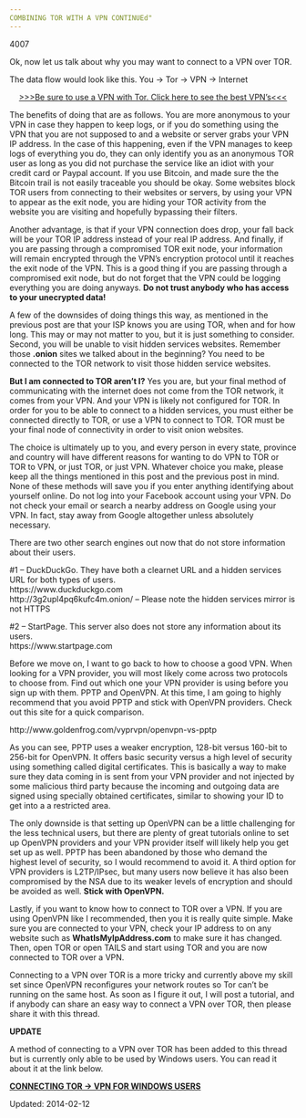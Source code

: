 ```yaml
---
COMBINING TOR WITH A VPN CONTINUEd"
---
```

4007



<p>Ok, now let us talk about why you may want to connect to a VPN over TOR.</p>
<p>The data flow would look like this. You -&gt; Tor -&gt; VPN -&gt; Internet</p>
<p style="text-align: center;"><a href="https://www.deepdotweb.com/vpn-comparison-chart/">&gt;&gt;&gt;Be sure to use a VPN with Tor. Click here to see the best VPN’s&lt;&lt;&lt;</a></p>
<p>The benefits of doing that are as follows. You are more anonymous to your VPN in case they happen to keep logs, or if you do something using the VPN that you are not supposed to and a website or server grabs your VPN IP address. In the case of this happening, even if the VPN manages to keep logs of everything you do, they can only identify you as an anonymous TOR user as long as you did not purchase the service like an idiot with your credit card or Paypal account. If you use Bitcoin, and made sure the the Bitcoin trail is not easily traceable you should be okay. Some websites block TOR users from connecting to their websites or servers, by using your VPN to appear as the exit node, you are hiding your TOR activity from the website you are visiting and hopefully bypassing their filters.</p>
<p>Another advantage, is that if your VPN connection does drop, your fall back will be your TOR IP address instead of your real IP address. And finally, if you are passing through a compromised TOR exit node, your information will remain encrypted through the VPN&#8217;s encryption protocol until it reaches the exit node of the VPN. This is a good thing if you are passing through a compromised exit node, but do not forget that the VPN could be logging everything you are doing anyways. <strong>Do not trust anybody who has access to your unecrypted data!</strong></p>
<p>A few of the downsides of doing things this way, as mentioned in the previous post are that your ISP knows you are using TOR, when and for how long. This may or may not matter to you, but it is just something to consider. Second, you will be unable to visit hidden services websites. Remember those <strong>.onion</strong> sites we talked about in the beginning? You need to be connected to the TOR network to visit those hidden service websites.</p>
<p><strong>But I am connected to TOR aren&#8217;t I?</strong> Yes you are, but your final method of communicating with the internet does not come from the TOR network, it comes from your VPN. And your VPN is likely not configured for TOR. In order for you to be able to connect to a hidden services, you must either be connected directly to TOR, or use a VPN to connect to TOR. TOR must be your final node of connectivity in order to visit onion websites.</p>
<p>The choice is ultimately up to you, and every person in every state, province and country will have different reasons for wanting to do VPN to TOR or TOR to VPN, or just TOR, or just VPN. Whatever choice you make, please keep all the things mentioned in this post and the previous post in mind. None of these methods will save you if you enter anything identifying about yourself online. Do not log into your Facebook account using your VPN. Do not check your email or search a nearby address on Google using your VPN. In fact, stay away from Google altogether unless absolutely necessary.</p>
<p>There are two other search engines out now that do not store information about their users.</p>
<p>#1 &#8211; DuckDuckGo. They have both a clearnet URL and a hidden services URL for both types of users.<br />
https://www.duckduckgo.com<br />
http://3g2upl4pq6kufc4m.onion/ &#8211; Please note the hidden services mirror is not HTTPS</p>
<p>#2 &#8211; StartPage. This server also does not store any information about its users.<br />
https://www.startpage.com</p>
<p>Before we move on, I want to go back to how to choose a good VPN. When looking for a VPN provider, you will most likely come across two protocols to choose from. Find out which one your VPN provider is using before you sign up with them. PPTP and OpenVPN. At this time, I am going to highly recommend that you avoid PPTP and stick with OpenVPN providers. Check out this site for a quick comparison.</p>
<p>http://www.goldenfrog.com/vyprvpn/openvpn-vs-pptp</p>
<p>As you can see, PPTP uses a weaker encryption, 128-bit versus 160-bit to 256-bit for OpenVPN. It offers basic security versus a high level of security using something called digital certificates. This is basically a way to make sure they data coming in is sent from your VPN provider and not injected by some malicious third party because the incoming and outgoing data are signed using specially obtained certificates, similar to showing your ID to get into a a restricted area.</p>
<p>The only downside is that setting up OpenVPN can be a little challenging for the less technical users, but there are plenty of great tutorials online to set up OpenVPN providers and your VPN provider itself will likely help you get set up as well. PPTP has been abandoned by those who demand the highest level of security, so I would recommend to avoid it. A third option for VPN providers is L2TP/IPsec, but many users now believe it has also been compromised by the NSA due to its weaker levels of encryption and should be avoided as well. <strong>Stick with OpenVPN.</strong></p>
<p>Lastly, if you want to know how to connect to TOR over a VPN. If you are using OpenVPN like I recommended, then you it is really quite simple. Make sure you are connected to your VPN, check your IP address to on any website such as <strong>WhatIsMyIpAddress.com</strong> to make sure it has changed. Then, open TOR or open TAILS and start using TOR and you are now connected to TOR over a VPN.</p>
<p>Connecting to a VPN over TOR is a more tricky and currently above my skill set since OpenVPN reconfigures your network routes so Tor can&#8217;t be running on the same host. As soon as I figure it out, I will post a tutorial, and if anybody can share an easy way to connect a VPN over TOR, then please share it with this thread.</p>
<p><strong>UPDATE</strong></p>
<p>A method of connecting to a VPN over TOR has been added to this thread but is currently only able to be used by Windows users. You can read it about it at the link below.</p>
<p><a href="http://www.deepdotweb.com/jolly-rogers-security-guide-for-beginners/connecting-tor-vpn-for-windows-users/"><strong>CONNECTING TOR -&gt; VPN FOR WINDOWS USERS</strong></a></p>


</div><!-- .entry /-->

Updated: 2014-02-12</span>


</div><!-- .post-inner -->
</article><!-- .-->

